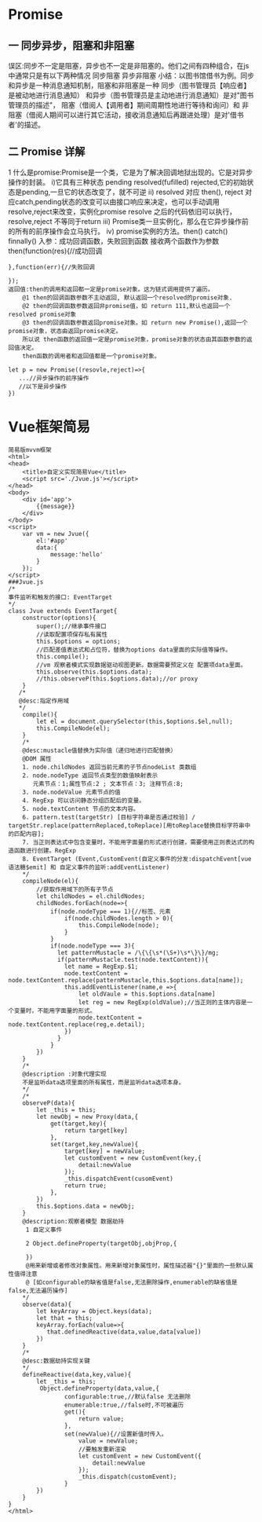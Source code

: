 
# Promise
## 一 同步异步，阻塞和非阻塞 
 误区:同步不一定是阻塞，异步也不一定是非阻塞的。他们之间有四种组合，在js中通常只是有以下两种情况
同步阻塞
异步非阻塞
小结：以图书馆借书为例。同步和异步是一种消息通知机制，阻塞和非阻塞是一种
同步（图书管理员【响应者】是被动地进行消息通知）
和异步（图书管理员是主动地进行消息通知）是对"图书管理员的描述"，
阻塞（借阅人【调用者】期间周期性地进行等待和询问）和
非阻塞（借阅人期间可以进行其它活动，接收消息通知后再跟进处理）是对'借书者'的描述。

## 二 Promise 详解
 1 什么是promise:Promise是一个类，它是为了解决回调地狱出现的。它是对异步操作的封装。
 i)它具有三种状态 pending resolved(fufilled) rejected,它的初始状态是pending,一旦它的状态改变了，就不可逆
 ii) resolved 对应 then(), reject 对应catch,pending状态的改变可以由接口响应来决定，也可以手动调用resolve,reject来改变，实例化promise resolve 之后的代码依旧可以执行，resolve,reject 不等同于return
 iii) Promise类一旦实例化，那么在它异步操作前的所有的前序操作会立马执行。
 iv) promise实例的方法。then() catch() finnally()
    入参：成功回调函数，失败回到函数 接收两个函数作为参数
    then(function(res){//成功回调

    },function(err){//失败回调

    });
    返回值:then的调用和返回都一定是promise对象。这为链式调用提供了遍历。
        @1 then的回调函数参数不主动返回, 默认返回一个resolved的promise对象.
        @2 then的回调函数参数返回非promise值，如 return 111,默认也返回一个resolved promise对象
        @3 then的回调函数参数返回promise对象。如 return new Promise(),返回一个promise对象，状态由返回promise决定。
        所以说 then函数的返回值一定是promise对象，promise对象的状态由其函数参数的返回值决定。
        then函数的调用者和返回值都是一个promise对象。
        
 ```
 let p = new Promise((resovle,reject)=>{
    ...//异步操作的前序操作
    //以下是异步操作
 })
 ```


# Vue框架简易
```
简易版mvvm框架
<html>
<head>
    <title>自定义实现简易Vue</title>
    <script src='./Jvue.js'></script>
</head>
<body>
    <div id='app'>
        {{message}}
    </div>
</body>
<script>
    var vm = new Jvue({
        el:'#app'
        data:{
            message:'hello'
        }
    });
</script>
###Jvue.js
/*
事件监听和触发的接口: EventTarget
*/
class Jvue extends EventTarget{
    constructor(options){
        super();//继承事件接口
        //读取配置项保存私有属性
        this.$options = options;
        //匹配差值表达式和占位符，替换为options data里面的实际值等操作。
        this.compile();
        //vm 观察者模式实现数据驱动视图更新。数据需要预定义在 配置项data里面。
        this.observe(this.$options.data);
        //this.observeP(this.$options.data);//or proxy 
    }   
   /*
   @desc:指定作用域
   */
    compile(){
        let el = document.querySelector(this,$options.$el,null);
        this.CompileNode(el); 
    }
    /*
    @desc:mustacle值替换为实际值（递归地进行匹配替换）
    @DOM 属性
    1. node.childNodes 返回当前元素的子节点nodeList 类数组
    2. node.nodeType 返回节点类型的数值映射表示
       元素节点：1;属性节点:2 ; 文本节点：3; 注释节点:8;
    3. node.nodeValue 元素节点的值   
    4. RegExp 可以访问静态分组匹配后的变量。
    5. node.textContent 节点的文本内容。
    6. pattern.test(targetStr) [目标字符串是否通过校验] / targetStr.replace(patternReplaced,toReplace)[用toReplace替换目标字符串中的匹配内容]; 
    7. 当正则表达式中包含变量时，不能用字面量的形式进行创建，需要使用正则表达式的构造函数进行创建。RegExp
    8. EventTarget (Event,CustomEvent(自定义事件的分发:dispatchEvent[vue 语法糖$emit] 和 自定义事件的监听:addEventListener)
    */
    compileNode(el){
        //获取作用域下的所有子节点
        let childNodes = el.childNodes;
        childNodes.forEach(node=>{
            if(node.nodeType === 1){//标签、元素
                if(node.childNodes.length > 0){
                    this.CompileNode(node);
                }
            }
            if(node.nodeType === 3){
              let patternMustacle = /\{\{\s*(\S+)\s*\}\}/mg;
              if(patternMustacle.test(node.textContent)){
                let name = RegExp.$1;
                node.textContent = node.textContent.replace(patternMustacle,this.$options.data[name]);
                this.addEventListener(name,e =>{
                    let oldVaule = this.$options.data[name]
                    let reg = new RegExp(oldValue);//当正则的主体内容是一个变量时，不能用字面量的形式。
                    node.textContent = node.textContent.replace(reg,e.detail);
                })
              }
            }
        })
    }
    /*
    @description :对象代理实现
    不是监听data选项里面的所有属性，而是监听data选项本身。
    */
    /*
    observeP(data){
        let _this = this;
        let newObj = new Proxy(data,{
            get(target,key){
                return target[key]
            },
            set(target,key,newValue){
                target[key] = newValue;
                let customEvent = new CustomEvent(key,{
                    detail:newValue
                });
                _this.dispatchEvent(cusomEvent)
                return true;
            },
        })
        this.$options.data = newObj;
    }
    @description:观察者模型 数据劫持 
     1 自定义事件

     2 Object.defineProperty(targetObj,objProp,{

     }) 
     @用来新增或者修改对象属性。用来新增对象属性时，属性描述器"{}"里面的一些默认属性值得注意
     @ [如configurable的缺省值是false,无法删除操作,enumerable的缺省值是false,无法遍历操作]
    */
    observe(data){
        let keyArray = Object.keys(data);
        let that = this;
        keyArray.forEach(value=>{
           that.definedReactive(data,value,data[value])
        })
    }
    /*
    @desc:数据劫持实现关键
    */
    defineReactive(data,key,value){
        let _this = this;
         Object.defineProperty(data,value,{
                configurable:true,//默认false 无法删除
                enumerable:true,//false时,不可被遍历
                get(){
                    return value;
                },
                set(newValue){//设置新值时传入。
                    value = newValue;
                    //要触发重新渲染
                    let customEvent = new CustomEvent({
                        detail:newValue
                    });
                    _this.dispatch(customEvent);
                }
        })
    }
}
</html>
```
